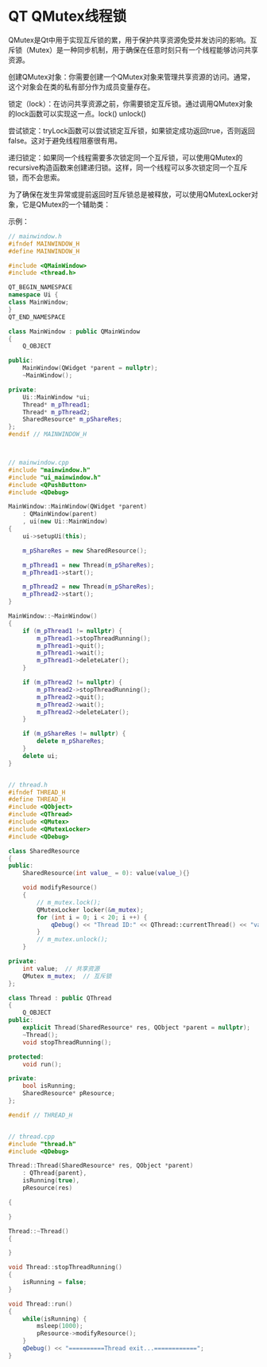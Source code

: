 # QT QMutex线程锁

QMutex是Qt中用于实现互斥锁的累，用于保护共享资源免受并发访问的影响。互斥锁（Mutex）是一种同步机制，用于确保在任意时刻只有一个线程能够访问共享资源。

创建QMutex对象：你需要创建一个QMutex对象来管理共享资源的访问。通常，这个对象会在类的私有部分作为成员变量存在。

锁定（lock）：在访问共享资源之前，你需要锁定互斥锁。通过调用QMutex对象的lock函数可以实现这一点。lock() unlock()

尝试锁定：tryLock函数可以尝试锁定互斥锁，如果锁定成功返回true，否则返回false。这对于避免线程阻塞很有用。

递归锁定：如果同一个线程需要多次锁定同一个互斥锁，可以使用QMutex的recursive构造函数来创建递归锁。这样，同一个线程可以多次锁定同一个互斥锁，而不会思索。

为了确保在发生异常或提前返回时互斥锁总是被释放，可以使用QMutexLocker对象，它是QMutex的一个辅助类：





示例：

```cpp
// mainwindow.h
#ifndef MAINWINDOW_H
#define MAINWINDOW_H

#include <QMainWindow>
#include <thread.h>

QT_BEGIN_NAMESPACE
namespace Ui {
class MainWindow;
}
QT_END_NAMESPACE

class MainWindow : public QMainWindow
{
    Q_OBJECT

public:
    MainWindow(QWidget *parent = nullptr);
    ~MainWindow();

private:
    Ui::MainWindow *ui;
    Thread* m_pThread1;
    Thread* m_pThread2;
    SharedResource* m_pShareRes;
};
#endif // MAINWINDOW_H



// mainwindow.cpp
#include "mainwindow.h"
#include "ui_mainwindow.h"
#include <QPushButton>
#include <QDebug>

MainWindow::MainWindow(QWidget *parent)
    : QMainWindow(parent)
    , ui(new Ui::MainWindow)
{
    ui->setupUi(this);

    m_pShareRes = new SharedResource();

    m_pThread1 = new Thread(m_pShareRes);
    m_pThread1->start();

    m_pThread2 = new Thread(m_pShareRes);
    m_pThread2->start();
}

MainWindow::~MainWindow()
{
    if (m_pThread1 != nullptr) {
        m_pThread1->stopThreadRunning();
        m_pThread1->quit();
        m_pThread1->wait();
        m_pThread1->deleteLater();
    }

    if (m_pThread2 != nullptr) {
        m_pThread2->stopThreadRunning();
        m_pThread2->quit();
        m_pThread2->wait();
        m_pThread2->deleteLater();
    }

    if (m_pShareRes != nullptr) {
        delete m_pShareRes;
    }
    delete ui;
}


// thread.h
#ifndef THREAD_H
#define THREAD_H
#include <QObject>
#include <QThread>
#include <QMutex>
#include <QMutexLocker>
#include <QDebug>

class SharedResource
{
public:
    SharedResource(int value_ = 0): value(value_){}

    void modifyResource()
    {
        // m_mutex.lock();
        QMutexLocker locker(&m_mutex);
        for (int i = 0; i < 20; i ++) {
            qDebug() << "Thread ID:" << QThread::currentThread() << "value:" << ++value;
        }
        // m_mutex.unlock();
    }

private:
    int value;  // 共享资源
    QMutex m_mutex;  // 互斥锁
};

class Thread : public QThread
{
    Q_OBJECT
public:
    explicit Thread(SharedResource* res, QObject *parent = nullptr);
    ~Thread();
    void stopThreadRunning();

protected:
    void run();

private:
    bool isRunning;
    SharedResource* pResource;
};

#endif // THREAD_H


// thread.cpp
#include "thread.h"
#include <QDebug>

Thread::Thread(SharedResource* res, QObject *parent)
    : QThread{parent},
    isRunning(true),
    pResource(res)

{

}

Thread::~Thread()
{

}

void Thread::stopThreadRunning()
{
    isRunning = false;
}

void Thread::run()
{
    while(isRunning) {
        msleep(1000);
        pResource->modifyResource();
    }
    qDebug() << "==========Thread exit...============";
}


```
